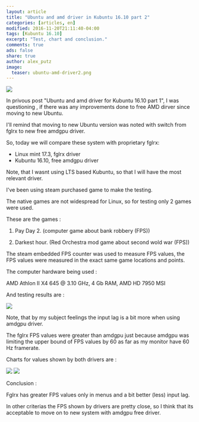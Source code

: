 ```yaml
---
layout: article
title: "Ubuntu and amd driver in Kubuntu 16.10 part 2"
categories: [articles, en]
modified: 2016-11-20T21:11:40-04:00
tags: [Kubuntu 16.10]
excerpt: "Test, chart and conclusion."
comments: true
ads: false
share: true
author: alex_putz
image:
  teaser: ubuntu-amd-driver2.png
---
```

<img src="{{ site.url }}/images/ubuntu-amd-driver2.png">

In privous post "Ubuntu and amd driver for Kubuntu 16.10 part 1", I was questioning , if there was any improvements done to free AMD dirver since moving to new Ubuntu.

I'll remind that moving to new Ubuntu version was noted with switch from fglrx to new free amdgpu driver.


So, today we will compare these system with proprietary fglrx: 

* Linux mint 17.3, fglrx driver
* Kubuntu 16.10, free amdgpu driver


Note, that I wasnt using LTS based Kubuntu, so that I will have the most relevant driver.

I've been using steam purchased game to make the testing.

The native games are not widespread for Linux, so for testing only 2 games were used.

These are the games :

1. Pay Day 2. (computer game about bank robbery (FPS)) 

2. Darkest hour. (Red Orchestra mod game about second wold war (FPS))

The steam embedded FPS counter was used to measure FPS values, the FPS values were measured in the exact same game locations and points.

The computer hardware being used :

AMD Athlon II X4 645 @ 3.10 GHz, 4 Gb RAM, AMD HD 7950 MSI

And testing results are :

<img src="{{ site.url }}/images/ubuntu-amd-driver2_table_en.png">

Note, that by my subject feelings the input lag is a bit more when using amdgpu driver.

The fglrx FPS values were greater than amdgpu just because amdgpu was limiting the upper bound of FPS values by 60 as far as my monitor have 60 Hz framerate.

Charts for values shown by both drivers are :

<img src="{{ site.url }}/images/ubuntu-amd-driver2_graph_1_en.png">

<img src="{{ site.url }}/images/ubuntu-amd-driver2_graph_2_en.png">

Conclusion :

Fglrx has greater FPS values only in menus and a bit better (less) input lag.

In other criterias the FPS shown by drivers are pretty close, so I think that its acceptable to move on to new system with amdgpu free driver.